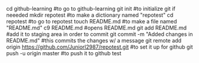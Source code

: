 cd github-learning #to go to github-learning
git init #to initialize git if neeeded 
mkdir repotest #to make a dictionary named "repotest" 
cd repotest #to go to repotest 
touch README.md #to make a file named "README.md" 
c9 README.md #opens README.md 
git add README.md #add it to staging area in order to commit 
git commit -m "Added changes in README.md" #this commits the changes w/ a message 
git remote add origin https://github.com/Juniorl2987/repotest.git #to set it up for github 
git push -u origin master #to push it to github
test